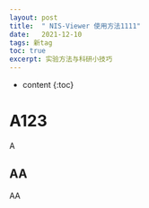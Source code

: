 ```yaml
---
layout: post
title:  " NIS-Viewer 使用方法1111"
date:   2021-12-10
tags: 新tag
toc: true
excerpt: 实验方法与科研小技巧
---
```


* content
{:toc}


# A123

A

## AA

AA
